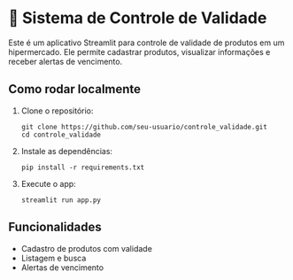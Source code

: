 
# 🧊 Sistema de Controle de Validade

Este é um aplicativo Streamlit para controle de validade de produtos em um hipermercado. Ele permite cadastrar produtos, visualizar informações e receber alertas de vencimento.

## Como rodar localmente

1. Clone o repositório:
   ```
   git clone https://github.com/seu-usuario/controle_validade.git
   cd controle_validade
   ```

2. Instale as dependências:
   ```
   pip install -r requirements.txt
   ```

3. Execute o app:
   ```
   streamlit run app.py
   ```

## Funcionalidades
- Cadastro de produtos com validade
- Listagem e busca
- Alertas de vencimento
